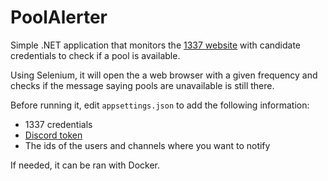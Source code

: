 # PoolAlerter

Simple .NET application that monitors the [1337 website](https://candidature.1337.ma/users/sign_in) with candidate credentials to check if a pool is available.

Using Selenium, it will open the a web browser with a given frequency and checks if the message saying pools are unavailable is still there.

Before running it, edit `appsettings.json` to add the following information:
* 1337 credentials
* [Discord token](https://discord.com/developers/docs/topics/oauth2)
* The ids of the users and channels where you want to notify

If needed, it can be ran with Docker.
